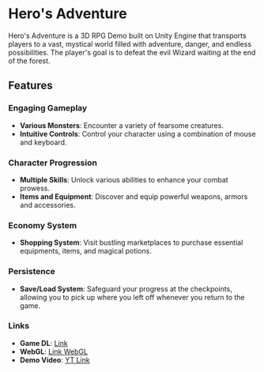 # Hero's Adventure

Hero's Adventure is a 3D RPG Demo built on Unity Engine that transports players to a vast, mystical world filled with adventure, danger, and endless possibilities. The player's goal is to defeat the evil Wizard waiting at the end of the forest.

## Features

### Engaging Gameplay

- **Various Monsters**: Encounter a variety of fearsome creatures.
- **Intuitive Controls**: Control your character using a combination of mouse and keyboard.

### Character Progression

- **Multiple Skills**: Unlock various abilities to enhance your combat prowess.
- **Items and Equipment**: Discover and equip powerful weapons, armors and accessories.

### Economy System

- **Shopping System**: Visit bustling marketplaces to purchase essential equipments, items, and magical potions.

### Persistence

- **Save/Load System**: Safeguard your progress at the checkpoints, allowing you to pick up where you left off whenever you return to the game.

### Links
- **Game DL**: [Link](https://drive.google.com/file/d/1Cpfs3TNIkAAbv3rk-eM4t0WrUNLjr_lk/view?usp=sharing)
- **WebGL**: [Link WebGL](https://play.unity.com/en/games/81b3e47d-db9c-4ce1-9e7a-abd720d57c20/webgl-builds)
- **Demo Video**: [YT Link](https://youtu.be/f5TNytclO20)
